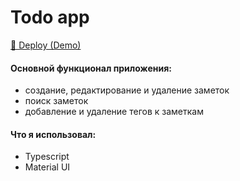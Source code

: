 # Todo app
<a href="https://text-editor-v1.netlify.app/">🚀 Deploy (Demo)</a>

#### Основной функционал приложения:
- создание, редактирование и удаление заметок
- поиск заметок 
- добавление и удаление тегов к заметкам

#### Что я использовал:
- Typescript
- Material UI

